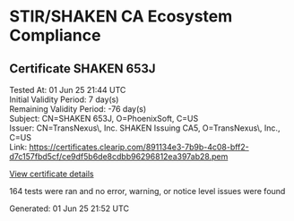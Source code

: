 # STIR/SHAKEN CA Ecosystem Compliance

## Certificate SHAKEN 653J

Tested At: 01 Jun 25 21:44 UTC\
Initial Validity Period: 7 day(s)\
Remaining Validity Period: -76 day(s)\
Subject: CN=SHAKEN 653J, O=PhoenixSoft, C=US\
Issuer: CN=TransNexus\\, Inc. SHAKEN Issuing CA5, O=TransNexus\\, Inc., C=US\
Link: https://certificates.clearip.com/891134e3-7b9b-4c08-bff2-d7c157fbd5cf/ce9df5b6de8cdbb96296812ea397ab28.pem

[View certificate details](https://x509.io/?cert=MIICyjCCAnGgAwIBAgIQeSEykA2A3rApo%2F0fvDOkCTAKBggqhkjOPQQDAjBWMQswCQYDVQQGEwJVUzEZMBcGA1UEChMQVHJhbnNOZXh1cywgSW5jLjEsMCoGA1UEAxMjVHJhbnNOZXh1cywgSW5jLiBTSEFLRU4gSXNzdWluZyBDQTUwHhcNMjUwMzEwMTMwNzQ2WhcNMjUwMzE3MTMwNzQ1WjA5MQswCQYDVQQGEwJVUzEUMBIGA1UEChMLUGhvZW5peFNvZnQxFDASBgNVBAMTC1NIQUtFTiA2NTNKMFkwEwYHKoZIzj0CAQYIKoZIzj0DAQcDQgAEh%2FWTOM2KGjLm6ywUVWuaxt2n3%2FzI0ZDvMro60mFN13zi0DL3SeZEowouk6CniyVcrrRVr6t7Q%2BnHNfJHai%2BqtKOCATwwggE4MAwGA1UdEwEB%2FwQCMAAwDgYDVR0PAQH%2FBAQDAgeAMB0GA1UdDgQWBBQOSLkVlG%2FuKkIiQkxpluddGzr%2BBTAfBgNVHSMEGDAWgBTaALOH%2BII%2Fv7oiomRjtfYvzI51yjAXBgNVHSAEEDAOMAwGCmCGSAGG%2FwkBAQQwgaYGA1UdHwSBnjCBmzCBmKA6oDiGNmh0dHBzOi8vYXV0aGVudGljYXRlLWFwaS5pY29uZWN0aXYuY29tL2Rvd25sb2FkL3YxL2NybKJapFgwVjEUMBIGA1UEBwwLQnJpZGdld2F0ZXIxCzAJBgNVBAgMAk5KMRMwEQYDVQQDDApTVEktUEEgQ1JMMQswCQYDVQQGEwJVUzEPMA0GA1UECgwGU1RJLVBBMBYGCCsGAQUFBwEaBAowCKAGFgQ2NTNKMAoGCCqGSM49BAMCA0cAMEQCIAh1WU1Mc0YC%2B8MgvUwPK83WUnqX28x5I68v%2B9GPLFXUAiBysGk37pQa%2FaFnFZ7W%2Fdhtg0AVQGcXFMAgn32ib6e3PQ%3D%3D)

164 tests were ran and no error, warning, or notice level issues were found


Generated: 01 Jun 25 21:52 UTC